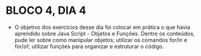 # BLOCO 4, DIA 4

- O objetivo dos exercícios desse dia foi colocar em prática o que havia aprendido sobre Java Script - Objetos e Funções. Dentre os conteúdos, pude ler sobre como manipular objetos; utilizar os comandos for/in e for/of; utilizar funções para organizar e estruturar o código.